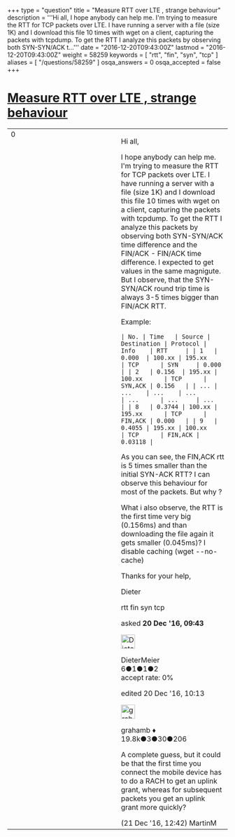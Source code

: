 +++
type = "question"
title = "Measure RTT over LTE , strange behaviour"
description = '''Hi all, I hope anybody can help me. I&#x27;m trying to measure the RTT for TCP packets over LTE. I have running a server with a file (size 1K) and I download this file 10 times with wget on a client, capturing the packets with tcpdump. To get the RTT I analyze this packets by observing both SYN-SYN/ACK t...'''
date = "2016-12-20T09:43:00Z"
lastmod = "2016-12-20T09:43:00Z"
weight = 58259
keywords = [ "rtt", "fin", "syn", "tcp" ]
aliases = [ "/questions/58259" ]
osqa_answers = 0
osqa_accepted = false
+++

<div class="headNormal">

# [Measure RTT over LTE , strange behaviour](/questions/58259/measure-rtt-over-lte-strange-behaviour)

</div>

<div id="main-body">

<div id="askform">

<table id="question-table" style="width:100%;"><colgroup><col style="width: 50%" /><col style="width: 50%" /></colgroup><tbody><tr class="odd"><td style="width: 30px; vertical-align: top"><div class="vote-buttons"><div id="post-58259-score" class="post-score" title="current number of votes">0</div><div id="favorite-count" class="favorite-count"></div></div></td><td><div id="item-right"><div class="question-body"><p>Hi all,</p><p>I hope anybody can help me. I'm trying to measure the RTT for TCP packets over LTE. I have running a server with a file (size 1K) and I download this file 10 times with wget on a client, capturing the packets with tcpdump. To get the RTT I analyze this packets by observing both SYN-SYN/ACK time difference and the FIN/ACK - FIN/ACK time difference. I expected to get values in the same magnigute. But I observe, that the SYN-SYN/ACK round trip time is always 3-5 times bigger than FIN/ACK RTT.</p><p>Example:</p><p><code>| No. | Time   | Source | Destination | Protocol | Info    | RTT     | | 1   | 0.000  | 100.xx | 195.xx      | TCP      | SYN     | 0.000   | | 2   | 0.156  | 195.xx | 100.xx      | TCP      | SYN,ACK | 0.156   | | ... | ...    | ...    | ...         | ...      | ...     | ...     | | 8   | 0.3744 | 100.xx | 195.xx      | TCP      | FIN,ACK | 0.000   | | 9   | 0.4055 | 195.xx | 100.xx      | TCP      | FIN,ACK | 0.03118 |</code></p><p>As you can see, the FIN,ACK rtt is 5 times smaller than the initial SYN-ACK RTT? I can observe this behaviour for most of the packets. But why ?</p><p>What i also observe, the RTT is the first time very big (0.156ms) and than downloading the file again it gets smaller (0.045ms)? I disable caching (wget --no-cache)</p><p>Thanks for your help,</p><p>Dieter</p></div><div id="question-tags" class="tags-container tags">rtt fin syn tcp</div><div id="question-controls" class="post-controls"></div><div class="post-update-info-container"><div class="post-update-info post-update-info-user"><p>asked <strong>20 Dec '16, 09:43</strong></p><img src="https://secure.gravatar.com/avatar/479c5bb186cca824739da910b6c2def4?s=32&amp;d=identicon&amp;r=g" class="gravatar" width="32" height="32" alt="DieterMeier&#39;s gravatar image" /><p>DieterMeier<br />
<span class="score" title="6 reputation points">6</span><span title="1 badges"><span class="badge1">●</span><span class="badgecount">1</span></span><span title="1 badges"><span class="silver">●</span><span class="badgecount">1</span></span><span title="2 badges"><span class="bronze">●</span><span class="badgecount">2</span></span><br />
<span class="accept_rate" title="Rate of the user&#39;s accepted answers">accept rate:</span> <span title="DieterMeier has no accepted answers">0%</span></p></div><div class="post-update-info post-update-info-edited"><p>edited 20 Dec '16, 10:13</p><img src="https://secure.gravatar.com/avatar/d2a7e24ca66604c749c7c88c1da8ff78?s=32&amp;d=identicon&amp;r=g" class="gravatar" width="32" height="32" alt="grahamb&#39;s gravatar image" /><p>grahamb ♦<br />
<span class="score" title="19834 reputation points"><span>19.8k</span></span><span title="3 badges"><span class="badge1">●</span><span class="badgecount">3</span></span><span title="30 badges"><span class="silver">●</span><span class="badgecount">30</span></span><span title="206 badges"><span class="bronze">●</span><span class="badgecount">206</span></span></p></div></div><div id="comments-container-58259" class="comments-container"><span id="58278"></span><div id="comment-58278" class="comment"><div id="post-58278-score" class="comment-score"></div><div class="comment-text"><p>A complete guess, but it could be that the first time you connect the mobile device has to do a RACH to get an uplink grant, whereas for subsequent packets you get an uplink grant more quickly?</p></div><div id="comment-58278-info" class="comment-info"><span class="comment-age">(21 Dec '16, 12:42)</span> MartinM</div></div></div><div id="comment-tools-58259" class="comment-tools"></div><div class="clear"></div><div id="comment-58259-form-container" class="comment-form-container"></div><div class="clear"></div></div></td></tr></tbody></table>

</div>

</div>

